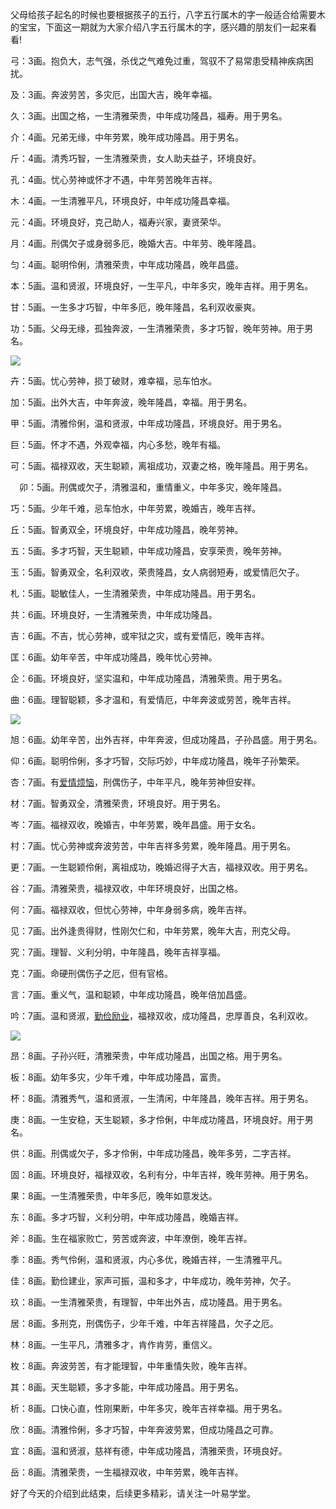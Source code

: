 父母给孩子起名的时候也要根据孩子的五行，八字五行属木的字一般适合给需要木的宝宝，下面这一期就为大家介绍八字五行属木的字，感兴趣的朋友们一起来看看!  

弓：3画。抱负大，志气强，杀伐之气难免过重，驾驭不了易常患受精神疾病困扰。

及：3画。奔波劳苦，多灾厄，出国大吉，晚年幸福。

久：3画。出国之格，一生清雅荣贵，中年成功隆昌，福寿。用于男名。

介：4画。兄弟无缘，中年劳累，晚年成功隆昌。用于男名。

斤：4画。清秀巧智，一生清雅荣贵，女人助夫益子，环境良好。

孔：4画。忧心劳神或怀才不遇，中年劳苦晚年吉祥。

木：4画。一生清雅平凡，环境良好，中年成功隆昌幸福。

元：4画。环境良好，克己助人，福寿兴家，妻贤荣华。

月：4画。刑偶欠子或身弱多厄，晚婚大吉。中年劳、晚年隆昌。

匀：4画。聪明伶俐，清雅荣贵，中年成功隆昌，晚年昌盛。

本：5画。温和贤淑，环境良好，一生平凡，中年多灾，晚年吉祥。用于男名。

甘：5画。一生多才巧智，中年多厄，晚年隆昌，名利双收豪爽。

功：5画。父母无缘，孤独奔波，一生清雅荣贵，多才巧智，晚年劳神。用于男名。

![](https://pic3.zhimg.com/v2-7b68d96c3721f1b5634df0bc1d986bf6_b.jpg)

卉：5画。忧心劳神，损丁破财，难幸福，忌车怕水。

加：5画。出外大吉，中年奔波，晚年隆昌，幸福。用于男名。

甲：5画。清雅伶俐，温和贤淑，中年成功隆昌，环境良好。用于男名。

巨：5画。怀才不遇，外观幸福，内心多愁，晚年有福。

可：5画。福禄双收，天生聪颖，离祖成功，双妻之格，晚年隆昌。用于男名。

　卯：5画。刑偶或欠子，清雅温和，重情重义，中年多灾，晚年隆昌。

巧：5画。少年千难，忌车怕水，中年劳累，晚婚吉，晚年吉祥。

丘：5画。智勇双全，环境良好，中年成功隆昌，晚年劳神。

五：5画。多才巧智，天生聪颖，中年成功隆昌，安享荣贵，晚年劳神。

玉：5画。智勇双全，名利双收，荣贵隆昌，女人病弱短寿，或爱情厄欠子。

札：5画。聪敏佳人，一生清雅荣贵，中年成功隆昌。用于男名。

共：6画。环境良好，一生清雅荣贵，中年成功隆昌。

吉：6画。不吉，忧心劳神，或牢狱之灾，或有爱情厄，晚年吉祥。

匡：6画。幼年辛苦，中年成功隆昌，晚年忧心劳神。

企：6画。环境良好，坚实温和，中年成功隆昌，清雅荣贵。用于男名。

曲：6画。理智聪颖，多才温和，有爱情厄，中年奔波或劳苦，晚年吉祥。

![](https://pic4.zhimg.com/v2-f35dec18f1d56b2ce492c58ad83878cb_b.jpg)

旭：6画。幼年辛苦，出外吉祥，中年奔波，但成功隆昌，子孙昌盛。用于男名。

仰：6画。聪明伶俐，多才巧智，交际巧妙，中年成功隆昌，晚年子孙繁荣。

杏：7画。有[爱情烦恼](https://www.zhihu.com/search?q=%E7%88%B1%E6%83%85%E7%83%A6%E6%81%BC&search_source=Entity&hybrid_search_source=Entity&hybrid_search_extra=%7B%22sourceType%22%3A%22article%22%2C%22sourceId%22%3A%22428506057%22%7D)，刑偶伤子，中年平凡，晚年劳神但安祥。

材：7画。智勇双全，清雅荣贵，环境良好。用于男名。

岑：7画。福禄双收，晚婚吉，中年劳累，晚年昌盛。用于女名。

村：7画。忧心劳神或奔波劳苦，中年吉祥多劳累，晚年隆昌。用于男名。

更：7画。一生聪颖伶俐，离祖成功，晚婚迟得子大吉，福禄双收。用于男名。

谷：7画。清雅荣贵，福禄双收，中年环境良好，出国之格。

何：7画。福禄双收，但忧心劳神，中年身弱多病，晚年吉祥。

见：7画。出外逢贵得财，性刚欠仁和，中年劳累，晚年大吉，刑克父母。

究：7画。理智、义利分明，中年隆昌，晚年吉祥享福。

克：7画。命硬刑偶伤子之厄，但有官格。

言：7画。重义气，温和聪颖，中年成功隆昌，晚年倍加昌盛。

吟：7画。温和贤淑，[勤俭励业](https://www.zhihu.com/search?q=%E5%8B%A4%E4%BF%AD%E5%8A%B1%E4%B8%9A&search_source=Entity&hybrid_search_source=Entity&hybrid_search_extra=%7B%22sourceType%22%3A%22article%22%2C%22sourceId%22%3A%22428506057%22%7D)，福禄双收，成功隆昌，忠厚善良，名利双收。

![](https://pic4.zhimg.com/v2-16d8965837ac9768f9dc37e5e6bf28e3_b.jpg)

昂：8画。子孙兴旺，清雅荣贵，中年成功隆昌，出国之格。用于男名。

板：8画。幼年多灾，少年千难，中年成功隆昌，富贵。

杯：8画。清雅秀气，温和贤淑，一生清闲，中年隆昌，晚年吉祥。用于男名。

庚：8画。一生安稳，天生聪颖，多才伶俐，中年成功隆昌，环境良好。用于男名。

供：8画。刑偶或欠子，多才伶俐，中年成功隆昌，晚年多劳，二字吉祥。

固：8画。环境良好，福禄双收，名利有分，中年吉祥，晚年劳神。用于男名。

果：8画。一生清雅荣贵，中年多厄，晚年如意发达。

东：8画。多才巧智，义利分明，中年成功隆昌，晚婚吉祥。

斧：8画。生在福家败亡，劳苦或奔波，中年潦倒，晚年吉祥。

季：8画。秀气伶俐，温和贤淑，内心多优，晚婚吉祥，一生清雅平凡。

佳：8画。勤俭建业，家声可振，温和多才，中年成功，晚年劳神，欠子。

玖：8画。一生清雅荣贵，有理智，中年出外吉，成功隆昌。用于男名。

居：8画。多刑克，刑偶伤子，少年千难，中年吉祥隆昌，欠子之厄。

林：8画。一生平凡，清雅多才，肯作肯劳，重信义。

枚：8画。奔波劳苦，有才能理智，中年重情失败，晚年吉祥。

其：8画。天生聪颖，多才多能，中年成功隆昌。用于男名。

析：8画。口快心直，性刚果断，中年多灾，晚年吉祥幸福。用于男名。

欣：8画。清雅伶俐，多才巧智，中年奔波劳累，但成功隆昌之可靠。

宜：8画。温和贤淑，慈祥有德，中年成功隆昌，清雅荣贵，环境良好。

岳：8画。清雅荣贵，一生福禄双收，中年劳累，晚年吉祥。

好了今天的介绍到此结束，后续更多精彩，请关注一叶易学堂。
